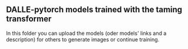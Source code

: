 ## DALLE-pytorch models trained with the taming transformer

In this folder you can upload the models (oder models' links and a description) for others to generate images or continue training.
